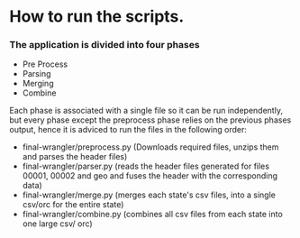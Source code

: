 # How to run the scripts.

### The application is divided into four phases
- Pre Process
- Parsing
- Merging
- Combine

Each phase is associated with a single file so it can be run independently, but every phase except the preprocess phase relies on the previous phases output, hence it is adviced to run the files in the following order:

- final-wrangler/preprocess.py (Downloads required files, unzips them and parses the header files)
- final-wrangler/parser.py (reads the header files generated for files 00001, 00002 and geo and fuses the header with the corresponding data)
- final-wrangler/merge.py (merges each state's csv files, into a single csv/orc for the entire state)
- final-wrangler/combine.py (combines all csv files from each state into one large csv/ orc)
